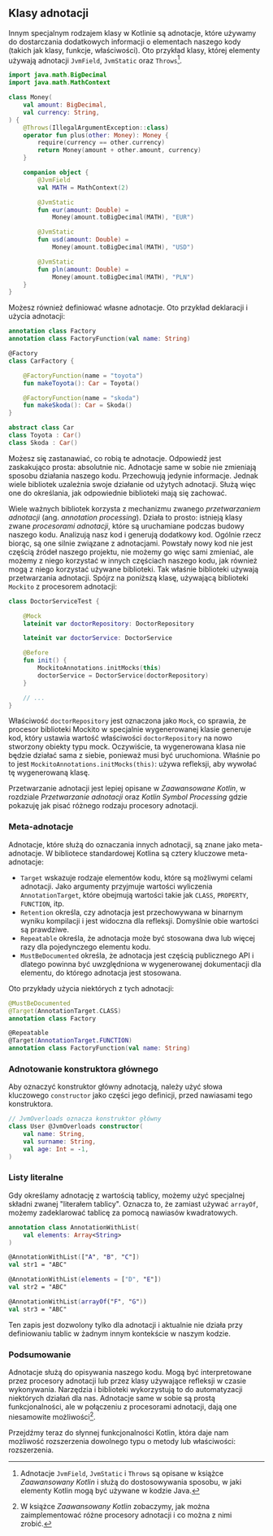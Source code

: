 ## Klasy adnotacji

Innym specjalnym rodzajem klasy w Kotlinie są adnotacje, które używamy do dostarczania dodatkowych informacji o elementach naszego kody (takich jak klasy, funkcje, właściwości). Oto przykład klasy, której elementy używają adnotacji `JvmField`, `JvmStatic` oraz `Throws`[^15_2].

```kotlin
import java.math.BigDecimal
import java.math.MathContext

class Money(
    val amount: BigDecimal,
    val currency: String,
) {
    @Throws(IllegalArgumentException::class)
    operator fun plus(other: Money): Money {
        require(currency == other.currency)
        return Money(amount + other.amount, currency)
    }

    companion object {
        @JvmField
        val MATH = MathContext(2)

        @JvmStatic
        fun eur(amount: Double) =
            Money(amount.toBigDecimal(MATH), "EUR")

        @JvmStatic
        fun usd(amount: Double) =
            Money(amount.toBigDecimal(MATH), "USD")

        @JvmStatic
        fun pln(amount: Double) =
            Money(amount.toBigDecimal(MATH), "PLN")
    }
}
```

Możesz również definiować własne adnotacje. Oto przykład deklaracji i użycia adnotacji:

```kotlin
annotation class Factory
annotation class FactoryFunction(val name: String)

@Factory
class CarFactory {

    @FactoryFunction(name = "toyota")
    fun makeToyota(): Car = Toyota()

    @FactoryFunction(name = "skoda")
    fun makeSkoda(): Car = Skoda()
}

abstract class Car
class Toyota : Car()
class Skoda : Car()
```

Możesz się zastanawiać, co robią te adnotacje. Odpowiedź jest zaskakująco prosta: absolutnie nic. Adnotacje same w sobie nie zmieniają sposobu działania naszego kodu. Przechowują jedynie informacje. Jednak wiele bibliotek uzależnia swoje działanie od użytych adnotacji. Służą więc one do określania, jak odpowiednie biblioteki mają się zachować.

Wiele ważnych bibliotek korzysta z mechanizmu zwanego *przetwarzaniem adnotacji* (ang. *annotation processing*). Działa to prosto: istnieją klasy zwane *procesorami adnotacji*, które są uruchamiane podczas budowy naszego kodu. Analizują nasz kod i generują dodatkowy kod. Ogólnie rzecz biorąc, są one silnie związane z adnotacjami. Powstały nowy kod nie jest częścią źródeł naszego projektu, nie możemy go więc sami zmieniać, ale możemy z niego korzystać w innych częściach naszego kodu, jak również mogą z niego korzystać używane biblioteki. Tak właśnie biblioteki używają przetwarzania adnotacji. Spójrz na poniższą klasę, używającą biblioteki `Mockito` z procesorem adnotacji:

```kotlin
class DoctorServiceTest {

    @Mock
    lateinit var doctorRepository: DoctorRepository

    lateinit var doctorService: DoctorService

    @Before
    fun init() {
        MockitoAnnotations.initMocks(this)
        doctorService = DoctorService(doctorRepository)
    }

    // ...
}
```

Właściwość `doctorRepository` jest oznaczona jako `Mock`, co sprawia, że procesor biblioteki Mockito w specjalnie wygenerowanej klasie generuje kod, który ustawia wartość właściwości `doctorRepository` na nowo stworzony obiekty typu mock. Oczywiście, ta wygenerowana klasa nie będzie działać sama z siebie, ponieważ musi być uruchomiona. Właśnie po to jest `MockitoAnnotations.initMocks(this)`: używa refleksji, aby wywołać tę wygenerowaną klasę.

Przetwarzanie adnotacji jest lepiej opisane w *Zaawansowane Kotlin*, w rozdziale *Przetwarzanie adnotacji* oraz *Kotlin Symbol Processing* gdzie pokazuję jak pisać różnego rodzaju procesory adnotacji. 

### Meta-adnotacje

Adnotacje, które służą do oznaczania innych adnotacji, są znane jako meta-adnotacje. W bibliotece standardowej Kotlina są cztery kluczowe meta-adnotacje:
* `Target` wskazuje rodzaje elementów kodu, które są możliwymi celami adnotacji. Jako argumenty przyjmuje wartości wyliczenia `AnnotationTarget`, które obejmują wartości takie jak `CLASS`, `PROPERTY`, `FUNCTION`, itp.
* `Retention` określa, czy adnotacja jest przechowywana w binarnym wyniku kompilacji i jest widoczna dla refleksji. Domyślnie obie wartości są prawdziwe.
* `Repeatable` określa, że adnotacja może być stosowana dwa lub więcej razy dla pojedynczego elementu kodu.
* `MustBeDocumented` określa, że adnotacja jest częścią publicznego API i dlatego powinna być uwzględniona w wygenerowanej dokumentacji dla elementu, do którego adnotacja jest stosowana.

Oto przykłady użycia niektórych z tych adnotacji:

```kotlin
@MustBeDocumented
@Target(AnnotationTarget.CLASS)
annotation class Factory

@Repeatable
@Target(AnnotationTarget.FUNCTION)
annotation class FactoryFunction(val name: String)
```

### Adnotowanie konstruktora głównego

Aby oznaczyć konstruktor główny adnotacją, należy użyć słowa kluczowego `constructor` jako części jego definicji, przed nawiasami tego konstruktora.

```kotlin
// JvmOverloads oznacza konstruktor główny
class User @JvmOverloads constructor(
    val name: String,
    val surname: String,
    val age: Int = -1,
)
```

### Listy literalne

Gdy określamy adnotację z wartością tablicy, możemy użyć specjalnej składni zwanej "literałem tablicy". Oznacza to, że zamiast używać `arrayOf`, możemy zadeklarować tablicę za pomocą nawiasów kwadratowych.

```kotlin
annotation class AnnotationWithList(
    val elements: Array<String>
)

@AnnotationWithList(["A", "B", "C"])
val str1 = "ABC"

@AnnotationWithList(elements = ["D", "E"])
val str2 = "ABC"

@AnnotationWithList(arrayOf("F", "G"))
val str3 = "ABC"
```

Ten zapis jest dozwolony tylko dla adnotacji i aktualnie nie działa przy definiowaniu tablic w żadnym innym kontekście w naszym kodzie.

### Podsumowanie

Adnotacje służą do opisywania naszego kodu. Mogą być interpretowane przez procesory adnotacji lub przez klasy używające refleksji w czasie wykonywania. Narzędzia i biblioteki wykorzystują to do automatyzacji niektórych działań dla nas. Adnotacje same w sobie są prostą funkcjonalności, ale w połączeniu z procesorami adnotacji, dają one niesamowite możliwości[^15_3].

Przejdźmy teraz do słynnej funkcjonalności Kotlin, która daje nam możliwość rozszerzenia dowolnego typu o metody lub właściwości: rozszerzenia.

[^15_2]: Adnotacje `JvmField`, `JvmStatic` i `Throws` są opisane w książce *Zaawansowany Kotlin* i służą do dostosowywania sposobu, w jaki elementy Kotlin mogą być używane w kodzie Java.
[^15_3]: W książce *Zaawansowany Kotlin* zobaczymy, jak można zaimplementować różne procesory adnotacji i co można z nimi zrobić.
